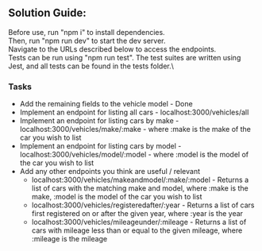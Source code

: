 ## Solution Guide:

Before use, run "npm i" to install dependencies.\
Then, run "npm run dev" to start the dev server.\
Navigate to the URLs described below to access the endpoints.\
Tests can be run using "npm run test". The test suites are written using Jest, and all tests can be found in the tests folder.\

### Tasks
- Add the remaining fields to the vehicle model - Done
- Implement an endpoint for listing all cars - localhost:3000/vehicles/all
- Implement an endpoint for listing cars by make - localhost:3000/vehicles/make/:make - where :make is the make of the car you wish to list
- Implement an endpoint for listing cars by model - localhost:3000/vehicles/model/:model - where :model is the model of the car you wish to list
- Add any other endpoints you think are useful / relevant
  - localhost:3000/vehicles/makeandmodel/:make/:model - Returns a list of cars with the matching make and model, where :make is the make, :model is the model of the car you wish to list
  - localhost:3000/vehicles/registeredafter/:year - Returns a list of cars first registered on or after the given year, where :year is the year
  - localhost:3000/vehicles/mileageunder/:mileage - Returns a list of cars with mileage less than or equal to the given mileage, where :mileage is the mileage
